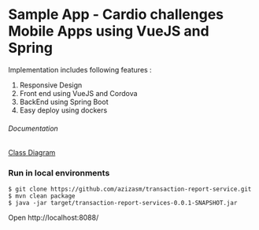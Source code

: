 
# Sample App - Cardio challenges Mobile Apps using VueJS and Spring


Implementation  includes following features :

1. Responsive Design
1. Front end using VueJS and  Cordova
1. BackEnd using Spring Boot 
1. Easy deploy using dockers


###### Documentation
[Class  Diagram ](docs/README.md)



### Run in local environments 
```
$ git clone https://github.com/azizasm/transaction-report-service.git
$ mvn clean package
$ java -jar target/transaction-report-services-0.0.1-SNAPSHOT.jar
```

Open http://localhost:8088/ 


